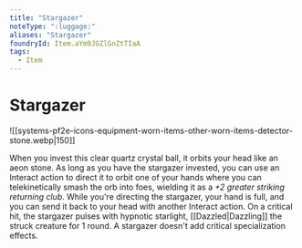 ```yaml
---
title: "Stargazer"
noteType: ":luggage:"
aliases: "Stargazer"
foundryId: Item.aYm9JGZlGnZtTIaA
tags:
  - Item
---
```


# Stargazer
![[systems-pf2e-icons-equipment-worn-items-other-worn-items-detector-stone.webp|150]]

When you invest this clear quartz crystal ball, it orbits your head like an aeon stone. As long as you have the stargazer invested, you can use an Interact action to direct it to orbit one of your hands where you can telekinetically smash the orb into foes, wielding it as a _+2 greater striking returning club_. While you're directing the stargazer, your hand is full, and you can send it back to your head with another Interact action. On a critical hit, the stargazer pulses with hypnotic starlight, [[Dazzled|Dazzling]] the struck creature for 1 round. A stargazer doesn't add critical specialization effects.
